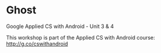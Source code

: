 # Ghost

Google Applied CS with Android - Unit 3 & 4

This workshop is part of the Applied CS with Android course: http://g.co/cswithandroid
